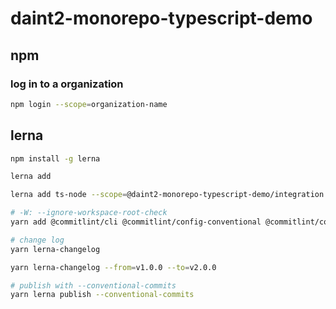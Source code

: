 # daint2-monorepo-typescript-demo

## npm

### log in to a organization

```bash
npm login --scope=organization-name
```

## lerna

```bash
npm install -g lerna
```

```bash
lerna add

lerna add ts-node --scope=@daint2-monorepo-typescript-demo/integration --dev
```

```bash
# -W: --ignore-workspace-root-check
yarn add @commitlint/cli @commitlint/config-conventional @commitlint/config-lerna-scopes -W --dev
```

```bash
# change log
yarn lerna-changelog

yarn lerna-changelog --from=v1.0.0 --to=v2.0.0
```

```bash
# publish with --conventional-commits
yarn lerna publish --conventional-commits
```
